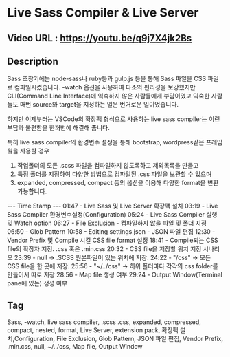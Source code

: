 # Live Sass Compiler & Live Server

## Video URL : https://youtu.be/q9j7X4jk2Bs

## Description
Sass 초창기에는 node-sass나 ruby등과 gulp.js 등을 통해 Sass 파일을 CSS 파일로 컴파일시켰습니다. -watch 옵션을 사용하여 다소의 편리성을 보강했지만 CLI(Command Line Interface)에 익숙하지 않은 사람들에게 부담이었고 익숙한 사람들도 매번 source와 target을 지정하는 일은 번거로운 일이었습니다.

하지만 이제부터는 VSCode의 확장팩 형식으로 사용하는 live sass compiler는 이런 부담과 불편함을 한꺼번에 해결해 줍니다.

특히 live sass compiler의 환경변수 설정을 통해 bootstrap, wordpress같은 프레임웤을 사용할 경우 

1. 작업폴더의 모든 .scss 파일을 컴파일하지 않도록하고 제외목록을 만들고 
2. 특정 폴더를 지정하여 다양한 방법으로 컴파일된 .css 파일을 보관할 수 있으며
3. expanded, compressed, compact 등의 옵션을 이용해 다양한 format을 변환 가능합니다.

--- Time Stamp ---
01:47 - Live Sass 및 Live Server 확장팩 설치
03:19 - Live Sass Compiler 환경변수설정(Configuration)
05:24 - Live Sass Compiler 실행 및 Watch option 
06:27 - File Exclusion - 컴파일하지 않을 파일 및 폴더 지정
06:50 - Glob Pattern
10:58 - Editing settings.json - JSON 파일 편집
12:30 - Vendor Prefix 및 Compile 시킬 CSS file format 설정
18:41 - Compile되는 CSS file의 확장자 지정. .css 혹은 .min.css
20:32 - CSS file을 저장할 위치 지정 시나리오 
23:39 - null -> .SCSS 원본파일이 있는 위치에 저장.
24:22 - "/css" -> 모든 CSS file을 한 곳에 저장.
25:56 - "~/../css" -> 하위 폴더마다 각각의 css folder를 만들어서 따로 저장
28:56 - Map file 생성 여부
29:24 - Output Window(Terminal pane에 있는) 생성 여부

## Tag
Sass,  -watch, live sass compiler, .scss .css, expanded, compressed, compact, nested, format, Live Server, extension pack, 확장팩 설치,Configuration, File Exclusion, Glob Pattern, JSON 파일 편집, Vendor Prefix, .min.css, null, ~/../css, Map file, Output Window